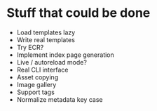 # Stuff that could be done

* Load templates lazy
* Write real templates
* Try ECR?
* Implement index page generation
* Live / autoreload mode?
* Real CLI interface
* Asset copying
* Image gallery
* Support tags
* Normalize metadata key case
